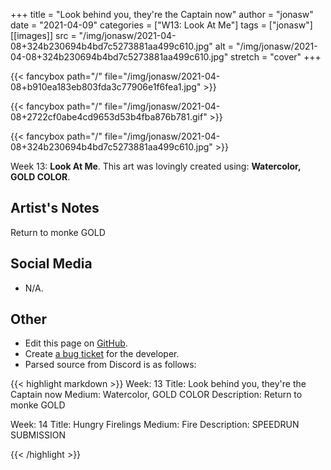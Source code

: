 +++
title =       "Look behind you, they're the Captain now"
author =      "jonasw"
date =        "2021-04-09"
categories =  ["W13: Look At Me"]
tags =        ["jonasw"]
[[images]]
                      src = "/img/jonasw/2021-04-08+324b230694b4bd7c5273881aa499c610.jpg"
                      alt = "/img/jonasw/2021-04-08+324b230694b4bd7c5273881aa499c610.jpg"
                      stretch = "cover"
+++


{{< fancybox path="/" file="/img/jonasw/2021-04-08+b910ea183eb803fda3c77906e1f6fea1.jpg" >}}

{{< fancybox path="/" file="/img/jonasw/2021-04-08+2722cf0abe4cd9653d53b4fba876b781.gif" >}}

{{< fancybox path="/" file="/img/jonasw/2021-04-08+324b230694b4bd7c5273881aa499c610.jpg" >}}


Week 13: **Look At Me**. This art was lovingly created using: **Watercolor, GOLD COLOR**.

## Artist's Notes

Return to monke
GOLD

## Social Media

- N/A.

## Other

- Edit this page on [GitHub](https://github.com/teaminkling/web-refresh/edit/main/blog/content/blog/jonasw-week-13-2bfa.md).
- Create [a bug ticket](https://github.com/teaminkling/web-refresh/issues/new?assignees=&labels=bug&template=problem-report.md&title=) for the developer.
- Parsed source from Discord is as follows:

{{< highlight markdown >}}
Week: 13
Title:  Look behind you, they're the Captain now
Medium: Watercolor, GOLD COLOR
Description: 
Return to monke
GOLD

Week: 14
Title: Hungry Firelings
Medium: Fire
Description: 
SPEEDRUN SUBMISSION

{{< /highlight >}}